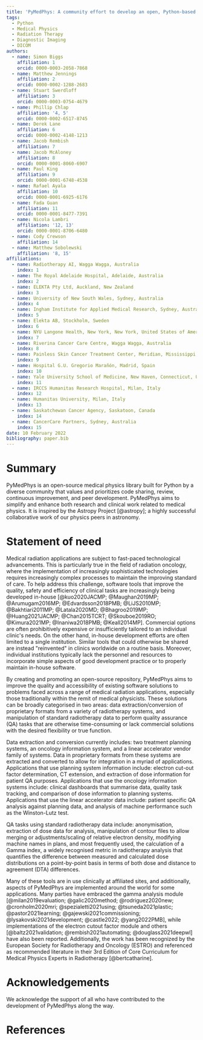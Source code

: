 ```yaml
---
title: 'PyMedPhys: A community effort to develop an open, Python-based standard library for medical physics applications'
tags:
  - Python
  - Medical Physics
  - Radiation Therapy
  - Diagnostic Imaging
  - DICOM
authors:
  - name: Simon Biggs
    affiliation: 1
    orcid: 0000-0003-2058-7868
  - name: Matthew Jennings
    affiliation: 2
    orcid: 0000-0002-1288-2683
  - name: Stuart Swerdloff
    affiliation: 3
    orcid: 0000-0003-0754-4679
  - name: Phillip Chlap
    affiliation: '4, 5'
    orcid: 0000-0002-6517-8745
  - name: Derek Lane
    affiliation: 6
    orcid: 0000-0002-4148-1213
  - name: Jacob Rembish
    affiliation: 7
  - name: Jacob McAloney
    affiliation: 8
    orcid: 0000-0001-8060-6907
  - name: Paul King
    affiliation: 9
    orcid: 0000-0001-6748-4538
  - name: Rafael Ayala
    affiliation: 10
    orcid: 0000-0001-6925-6176
  - name: Fada Guan
    affiliation: 11
    orcid: 0000-0001-8477-7391
  - name: Nicola Lambri
    affiliation: '12, 13'
    orcid: 0000-0001-8706-6480
  - name: Cody Crewson
    affiliation: 14
  - name: Matthew Sobolewski
    affiliation: '8, 15'
affiliations:
  - name: Radiotherapy AI, Wagga Wagga, Australia
    index: 1
  - name: The Royal Adelaide Hospital, Adelaide, Australia
    index: 2
  - name: ELEKTA Pty Ltd, Auckland, New Zealand
    index: 3
  - name: University of New South Wales, Sydney, Australia
    index: 4
  - name: Ingham Institute for Applied Medical Research, Sydney, Australia
    index: 5
  - name: Elekta AB, Stockholm, Sweden
    index: 6
  - name: NYU Langone Health, New York, New York, United States of America
    index: 7
  - name: Riverina Cancer Care Centre, Wagga Wagga, Australia
    index: 8
  - name: Painless Skin Cancer Treatment Center, Meridian, Mississippi, United States of America
    index: 9
  - name: Hospital G.U. Gregorio Marañón, Madrid, Spain
    index: 10
  - name: Yale University School of Medicine, New Haven, Connecticut, United States of America
    index: 11
  - name: IRCCS Humanitas Research Hospital, Milan, Italy
    index: 12
  - name: Humanitas University, Milan, Italy
    index: 13
  - name: Saskatchewan Cancer Agency, Saskatoon, Canada
    index: 14
  - name: CancerCare Partners, Sydney, Australia
    index: 15
date: 10 February 2022
bibliography: paper.bib
---
```


# Summary

PyMedPhys is an open-source medical physics library built for Python by a
diverse community that values and prioritizes code sharing, review,
continuous improvement, and peer development. PyMedPhys aims to simplify
and enhance both research and clinical work related to medical physics. It
is inspired by the Astropy Project [@astropy]; a highly successful
collaborative work of our physics peers in astronomy.

# Statement of need

Medical radiation applications are subject to fast-paced technological
advancements. This is particularly true in the field of radiation oncology,
where the implementation of increasingly sophisticated technologies requires
increasingly complex processes to maintain the improving standard of care. To
help address this challenge, software tools that improve the quality, safety
and efficiency of clinical tasks are increasingly being developed in-house
[@kuo2020JACMP; @Maughan2019MP; @Arumugam2016MP; @Edvardsson2018PMB; @LiJS2010MP;
@Bakhtiari2011MP; @Latala2020MD; @Bhagroo2019MP; @Huang2021JACMP; @Chan2015TCRT;
@Skouboe2019RO; @Kimura2021MP; @Inaniwa2018PMB; @Keall2014MP].
Commercial options are often prohibitively expensive or insufficiently tailored
to an individual clinic's needs. On the other hand, in-house development
efforts are often limited to a single institution. Similar tools that could
otherwise be shared are instead "reinvented" in clinics worldwide on a routine
basis. Moreover, individual institutions typically lack the personnel and
resources to incorporate simple aspects of good development practice or to
properly maintain in-house software.

By creating and promoting an open-source repository, PyMedPhys aims to improve
the quality and accessibility of existing software solutions to problems faced
across a range of medical radiation applications, especially those
traditionally within the remit of medical physicists. These solutions can be
broadly categorised in two areas: data extraction/conversion of proprietary
formats from a variety of radiotherapy systems, and manipulation of standard
radiotherapy data to perform quality assurance (QA) tasks that are otherwise
time-consuming or lack commercial solutions with the desired flexibility or
true function.

Data extraction and conversion currently includes: two treatment planning
systems, an oncology information system, and a linear accelerator vendor
family of systems. Data in proprietary formats from these systems are
extracted and converted to allow for integration in a myriad of applications.
Applications that use planning system information include: electron cut-out
factor determination, CT extension, and extraction of dose information for
patient QA purposes. Applications that use the oncology information systems
include: clinical dashboards that summarise data, quality task tracking, and
comparison of dose information to planning systems. Applications that use the
linear accelerator data include: patient specific QA analysis against planning
data, and analysis of machine performance such as the Winston-Lutz test.

QA tasks using standard radiotherapy data include: anonymisation, extraction
of dose data for analysis, manipulation of contour files to allow merging or
adjustments/scaling of relative electron density, modifying machine names
in plans, and most frequently used, the calculation of a Gamma index, a widely
recognised metric in radiotherapy analysis that quantifies the difference
between measured and calculated dose distributions on a point-by-point basis
in terms of both dose and distance to agreement (DTA) differences.

Many of these tools are in use clinically at affiliated sites, and
additionally, aspects of PyMedPhys are implemented around the world for some
applications. Many parties have embraced the gamma analysis module
[@milan2019evaluation; @galic2020method; @rodriguez2020new; @cronholm2020mri;
@spezialetti2021using; @tsuneda2021plastic; @pastor2021learning;
@gajewski2021commissioning; @lysakovski2021development; @castle2022; @yang2022PMB],
while implementations of the electron cutout factor module and others
[@baltz2021validation; @rembish2021automating; @douglass2021deepwl] have also
been reported. Additionally, the work has been recognized by the European
Society for Radiotherapy and Oncology (ESTRO) and referenced as recommended
literature in their 3rd Edition of Core Curriculum for Medical Physics Experts
in Radiotherapy [@bertcatharine].

# Acknowledgements

We acknowledge the support of all who have contributed to the development of
PyMedPhys along the way.

# References
